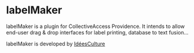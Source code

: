 # labelMaker

labelMaker is a plugin for CollectiveAccess Providence.
It intends to allow end-user drag & drop interfaces for label printing, database to text fusion...

labelMaker is developed by [IdéesCulture](http://www.ideesculture.com)